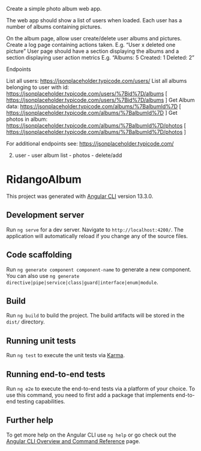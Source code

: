 Create a simple photo album web app.

The web app should show a list of users when loaded. Each user has a number of albums containing pictures.

On the album page, allow user create/delete user albums and pictures. 
Create a log page containing actions taken. E.g. “User x deleted one picture” 
User page should have a section displaying the albums and a section displaying user action metrics E.g. “Albums: 5 Created: 1 Deleted: 2”

Endpoints

List all users: https://jsonplaceholder.typicode.com/users/ 
List all albums belonging to user with id: https://jsonplaceholder.typicode.com/users/%7Bid%7D/albums [ https://jsonplaceholder.typicode.com/users/%7Bid%7D/albums ] 
Get Album data: https://jsonplaceholder.typicode.com/albums/%7BalbumId%7D [ https://jsonplaceholder.typicode.com/albums/%7BalbumId%7D ] 
Get photos in album: https://jsonplaceholder.typicode.com/albums/%7BalbumId%7D/photos 
[ https://jsonplaceholder.typicode.com/albums/%7BalbumId%7D/photos ]

For additional endpoints see: https://jsonplaceholder.typicode.com/

2) user - user album list - photos - delete/add



# RidangoAlbum

This project was generated with [Angular CLI](https://github.com/angular/angular-cli) version 13.3.0.

## Development server

Run `ng serve` for a dev server. Navigate to `http://localhost:4200/`. The application will automatically reload if you change any of the source files.

## Code scaffolding

Run `ng generate component component-name` to generate a new component. You can also use `ng generate directive|pipe|service|class|guard|interface|enum|module`.

## Build

Run `ng build` to build the project. The build artifacts will be stored in the `dist/` directory.

## Running unit tests

Run `ng test` to execute the unit tests via [Karma](https://karma-runner.github.io).

## Running end-to-end tests

Run `ng e2e` to execute the end-to-end tests via a platform of your choice. To use this command, you need to first add a package that implements end-to-end testing capabilities.

## Further help

To get more help on the Angular CLI use `ng help` or go check out the [Angular CLI Overview and Command Reference](https://angular.io/cli) page.
